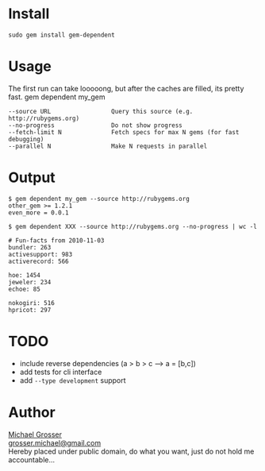 Install
=======
    sudo gem install gem-dependent

Usage
=====
The first run can take looooong, but after the caches are filled, its pretty fast.
    gem dependent my_gem

    --source URL                 Query this source (e.g. http://rubygems.org)
    --no-progress                Do not show progress
    --fetch-limit N              Fetch specs for max N gems (for fast debugging)
    --parallel N                 Make N requests in parallel


Output
======

    $ gem dependent my_gem --source http://rubygems.org
    other_gem >= 1.2.1
    even_more = 0.0.1

    $ gem dependent XXX --source http://rubygems.org --no-progress | wc -l

    # Fun-facts from 2010-11-03
    bundler: 263
    activesupport: 983
    activerecord: 566

    hoe: 1454
    jeweler: 234
    echoe: 85

    nokogiri: 516
    hpricot: 297

TODO
=====
 - include reverse dependencies (a > b > c --> a = [b,c])
 - add tests for cli interface
 - add `--type development` support

Author
======
[Michael Grosser](http://grosser.it)  
grosser.michael@gmail.com  
Hereby placed under public domain, do what you want, just do not hold me accountable...
